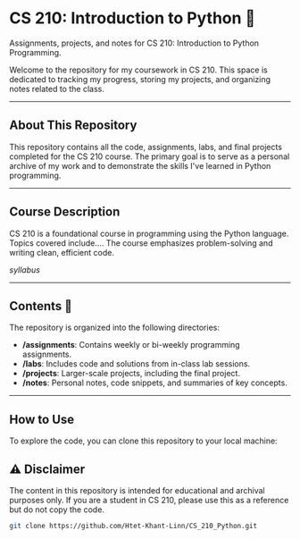 # CS 210: Introduction to Python 🐍
Assignments, projects, and notes for CS 210: Introduction to Python Programming.

Welcome to the repository for my coursework in CS 210. This space is dedicated to tracking my progress, storing my projects, and organizing notes related to the class.



---

## About This Repository

This repository contains all the code, assignments, labs, and final projects completed for the CS 210 course. The primary goal is to serve as a personal archive of my work and to demonstrate the skills I've learned in Python programming.

---

## Course Description

CS 210 is a foundational course in programming using the Python language. Topics covered include.... The course emphasizes problem-solving and writing clean, efficient code.

*syllabus*

---

## Contents 📂

The repository is organized into the following directories:

* **/assignments**: Contains weekly or bi-weekly programming assignments.
* **/labs**: Includes code and solutions from in-class lab sessions.
* **/projects**: Larger-scale projects, including the final project.
* **/notes**: Personal notes, code snippets, and summaries of key concepts.

---

## How to Use

To explore the code, you can clone this repository to your local machine:

## ⚠️ Disclaimer
The content in this repository is intended for educational and archival purposes only. If you are a student in CS 210, please use this as a reference but do not copy the code. 

```bash
git clone https://github.com/Htet-Khant-Linn/CS_210_Python.git
